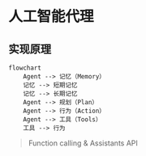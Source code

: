 # 人工智能代理

## 实现原理

```mermaid
flowchart 
    Agent --> 记忆（Memory）
    记忆 --> 短期记忆
    记忆 --> 长期记忆
    Agent --> 规划（Plan）
    Agent --> 行为（Action）
    Agent --> 工具（Tools）
    工具 --> 行为

```

> Function calling & Assistants API





